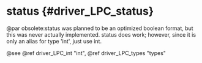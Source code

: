 status {#driver_LPC_status}
===========================
@par obsolete:status was planned to be an optimized boolean format, but this was never actually implemented. status does work; however, since it is only an alias for type 'int', just use int.

@see @ref driver_LPC_int "int", @ref driver_LPC_types "types"
